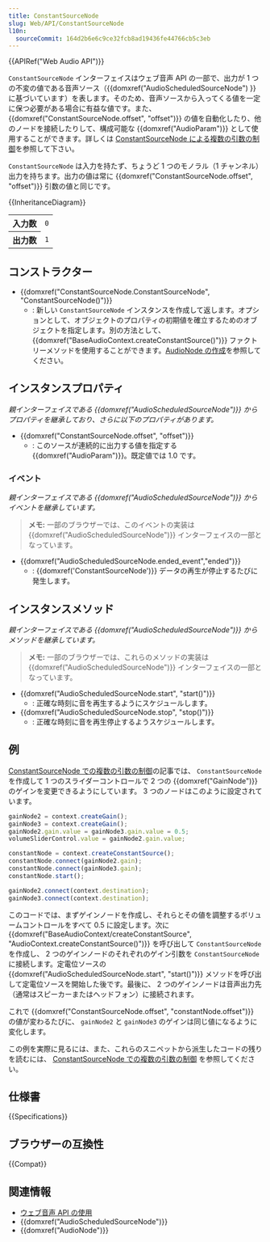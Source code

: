 ```yaml
---
title: ConstantSourceNode
slug: Web/API/ConstantSourceNode
l10n:
  sourceCommit: 164d2b6e6c9ce32fcb8ad19436fe44766cb5c3eb
---
```


{{APIRef("Web Audio API")}}

`ConstantSourceNode` インターフェイスはウェブ音声 API の一部で、出力が 1 つの不変の値である音声ソース（{{domxref("AudioScheduledSourceNode") }} に基づいています）を表します。そのため、音声ソースから入ってくる値を一定に保つ必要がある場合に有益な値です。また、 {{domxref("ConstantSourceNode.offset", "offset")}} の値を自動化したり、他のノードを接続したりして、構成可能な {{domxref("AudioParam")}} として使用することができます。詳しくは [ConstantSourceNode による複数の引数の制御](/ja/docs/Web/API/Web_Audio_API/Controlling_multiple_parameters_with_ConstantSourceNode)を参照して下さい。

`ConstantSourceNode` は入力を持たず、ちょうど 1 つのモノラル（1 チャンネル）出力を持ちます。出力の値は常に {{domxref("ConstantSourceNode.offset", "offset")}} 引数の値と同じです。

{{InheritanceDiagram}}

<table class="properties">
  <tbody>
    <tr>
      <th scope="row">入力数</th>
      <td><code>0</code></td>
    </tr>
    <tr>
      <th scope="row">出力数</th>
      <td><code>1</code></td>
    </tr>
  </tbody>
</table>

## コンストラクター

- {{domxref("ConstantSourceNode.ConstantSourceNode", "ConstantSourceNode()")}}
  - : 新しい `ConstantSourceNode` インスタンスを作成して返します。オプションとして、オブジェクトのプロパティの初期値を確立するためのオブジェクトを指定します。別の方法として、{{domxref("BaseAudioContext.createConstantSource()")}} ファクトリーメソッドを使用することができます。[AudioNode の作成](/ja/docs/Web/API/AudioNode#creating_an_audionode)を参照してください。

## インスタンスプロパティ

_親インターフェイスである {{domxref("AudioScheduledSourceNode")}} からプロパティを継承しており、さらに以下のプロパティがあります。_

- {{domxref("ConstantSourceNode.offset", "offset")}}
  - : このソースが連続的に出力する値を指定する {{domxref("AudioParam")}}。既定値では 1.0 です。

### イベント

_親インターフェイスである {{domxref("AudioScheduledSourceNode")}} からイベントを継承しています。_

> **メモ:** 一部のブラウザーでは、このイベントの実装は {{domxref("AudioScheduledSourceNode")}} インターフェイスの一部となっています。

- {{domxref("AudioScheduledSourceNode.ended_event","ended")}}
  - : {{domxref('ConstantSourceNode')}} データの再生が停止するたびに発生します。

## インスタンスメソッド

_親インターフェイスである {{domxref("AudioScheduledSourceNode")}} からメソッドを継承しています。_

> **メモ:** 一部のブラウザーでは、これらのメソッドの実装は {{domxref("AudioScheduledSourceNode")}} インターフェイスの一部となっています。

- {{domxref("AudioScheduledSourceNode.start", "start()")}}
  - : 正確な時刻に音を再生するようにスケジュールします。
- {{domxref("AudioScheduledSourceNode.stop", "stop()")}}
  - : 正確な時刻に音を再生停止するようスケジュールします。

## 例

[ConstantSourceNode での複数の引数の制御](/ja/docs/Web/API/Web_Audio_API/Controlling_multiple_parameters_with_ConstantSourceNode)の記事では、 `ConstantSourceNode` を作成して 1 つのスライダーコントロールで 2 つの {{domxref("GainNode")}} のゲインを変更できるようにしています。 3 つのノードはこのように設定されています。

```js
gainNode2 = context.createGain();
gainNode3 = context.createGain();
gainNode2.gain.value = gainNode3.gain.value = 0.5;
volumeSliderControl.value = gainNode2.gain.value;

constantNode = context.createConstantSource();
constantNode.connect(gainNode2.gain);
constantNode.connect(gainNode3.gain);
constantNode.start();

gainNode2.connect(context.destination);
gainNode3.connect(context.destination);
```

このコードでは、まずゲインノードを作成し、それらとその値を調整するボリュームコントロールをすべて 0.5 に設定します。次に {{domxref("BaseAudioContext/createConstantSource", "AudioContext.createConstantSource()")}} を呼び出して `ConstantSourceNode` を作成し、 2 つのゲインノードのそれぞれのゲイン引数を `ConstantSourceNode` に接続します。定電位ソースの {{domxref("AudioScheduledSourceNode.start", "start()")}} メソッドを呼び出して定電位ソースを開始した後です。最後に、 2 つのゲインノードは音声出力先（通常はスピーカーまたはヘッドフォン）に接続されます。

これで {{domxref("ConstantSourceNode.offset", "constantNode.offset")}} の値が変わるたびに、 `gainNode2` と `gainNode3` のゲインは同じ値になるように変化します。

この例を実際に見るには、また、これらのスニペットから派生したコードの残りを読むには、 [ConstantSourceNode での複数の引数の制御](/ja/docs/Web/API/Web_Audio_API/Controlling_multiple_parameters_with_ConstantSourceNode) を参照してください。

## 仕様書

{{Specifications}}

## ブラウザーの互換性

{{Compat}}

## 関連情報

- [ウェブ音声 API の使用](/ja/docs/Web/API/Web_Audio_API/Using_Web_Audio_API)
- {{domxref("AudioScheduledSourceNode")}}
- {{domxref("AudioNode")}}
